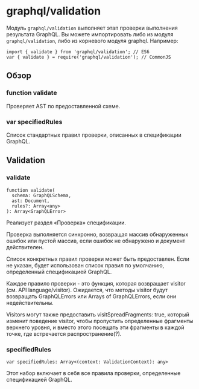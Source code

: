 # graphql/validation

Модуль ```graphql/validation``` выполняет этап проверки выполнения результата GraphQL. Вы можете импортировать либо из модуля ```graphql/validation```, либо из корневого модуля graphql. Например:

```
import { validate } from 'graphql/validation'; // ES6
var { validate } = require('graphql/validation'); // CommonJS
```

## Обзор

### function validate
Проверяет AST по предоставленной схеме.

### var specifiedRules
Список стандартных правил проверки, описанных в спецификации GraphQL.

## Validation 

### validate

```
function validate(
  schema: GraphQLSchema,
  ast: Document,
  rules?: Array<any>
): Array<GraphQLError>
```

Реализует раздел «Проверка» спецификации.

Проверка выполняется синхронно, возвращая массив обнаруженных ошибок или пустой массив, если ошибок не обнаружено и документ действителен.

Список конкретных правил проверки может быть предоставлен. Если не указан, будет использован список правил по умолчанию, определенный спецификацией GraphQL.

Каждое правило проверки - это функция, которая возвращает visitor  (см. API language/visitor). Ожидается, что методы visitor будут возвращать GraphQLErrors или Arrays of GraphQLErrors, если они недействительны.

Visitors могут также предоставить visitSpreadFragments: true, который изменит поведение visitor, чтобы пропустить определенные фрагменты верхнего уровня, и вместо этого посещать эти фрагменты в каждой точке, где встречается распространение(?).

### specifiedRules 

```
var specifiedRules: Array<(context: ValidationContext): any>
```

Этот набор включает в себя все правила проверки, определенные спецификацией GraphQL.